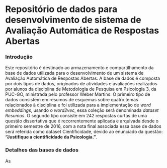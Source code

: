 # Repositório de dados para desenvolvimento de sistema de Avaliação Automática de Respostas Abertas

### Introdução
Este repositório é destinado ao armazenamento e compartilhamento da base de dados utilizada para o desenvolvimento de um sistema de Avaliação Automática de Respostas Abertas. A base de dados é composta por dois tipos de dados, originados de atividades e avaliações realizados por alunos da disciplina de Metodologia de Pesquisa em Psicologia 3, da PUC-GO, ministrada pelo professor Weber Martins. O primeiro tipo de dados consistem em resumos de esquemas sobre quatro temas relacionados à disciplina e foi utilizada para a implementação de *word embeddings*, usando o *word2vec*, essa coleção será denominada
*dataset Resumos*. O segundo tipo consiste em 242 respostas curtas de uma questão dissertativa
que é recorrentemente aplicada e arquivada desde o primeiro semestre de 2016, com a nota
final associada essa base de dados será referida como dataset Cientificidade, devido ao enunciado da
questão: **“Justifique a cientificidade da Psicologia.”**.

### Detalhes das bases de dados
As 
